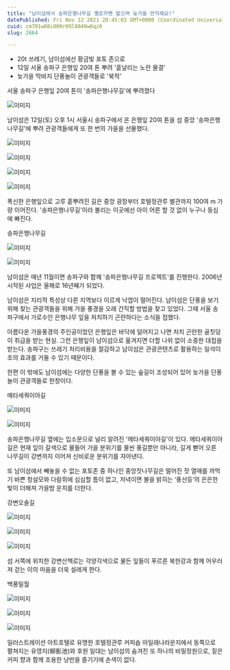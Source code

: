 ```yaml
---
title: "남이섬에서 송파은행나무길 옐로카펫 밟으며 늦가을 만끽해요!"
datePublished: Fri Nov 12 2021 20:45:03 GMT+0000 (Coordinated Universal Time)
cuid: cm701w68i000r09l8049w6qz0
slug: 2664

---
```



- 20t 쓰레기, 남이섬에선 황금빛 포토 존으로
- 12일 서울 송파구 은행잎 20여 톤 뿌려 '흩날리는 노란 물결'
- 늦가을 막바지 단풍놀이 관광객들로 '북적'

서울 송파구 은행잎 20여 톤이 '송파은행나무길'에 뿌려졌다

![이미지](https://cdn.hashnode.com/res/hashnode/image/upload/v1739252214723/933c9fd2-e0a7-406b-8098-7c1a12102baf.jpeg)

남이섬은 12일(토) 오후 1시 서울시 송파구에서 온 은행잎 20여 톤을 섬 중앙 '송파은행나무길'에 뿌려 관광객들에게 또 한 번의 가을을 선물했다.

![이미지](https://cdn.hashnode.com/res/hashnode/image/upload/v1739252218790/2e0c2020-741c-42f1-828c-ecb4859473be.jpeg)

![이미지](https://cdn.hashnode.com/res/hashnode/image/upload/v1739252222224/8ca2fffa-24b8-413b-bcff-fc1cc9b66124.jpeg)

![이미지](https://cdn.hashnode.com/res/hashnode/image/upload/v1739252225798/b013e7bd-0808-4b0d-a9b6-20993e577c67.jpeg)

![이미지](https://cdn.hashnode.com/res/hashnode/image/upload/v1739252229435/61e0f1af-bb57-4c90-92dd-77a47fcfea24.jpeg)

폭신한 은행잎으로 고루 흩뿌려진 길은 중앙 광장부터 호텔정관루 별관까지 100여 m 가량 이어진다. '송파은행나무길'이라 불리는 이곳에선 아이 어른 할 것 없이 누구나 동심에 빠진다.

송파은행나무길

![이미지](https://blog.kakaocdn.net/dn/xclnU/btrkIjTFMkQ/HVyrelS1JtHddUW5U3fmxK/img.jpg)

![이미지](https://cdn.hashnode.com/res/hashnode/image/upload/v1739252235799/75d85a72-8a19-4f93-bd3c-7244b4bb9383.jpeg)

남이섬은 매년 11월이면 송파구와 함께 '송파은행나무길 프로젝트'를 진행한다. 2006년 시작된 사업은 올해로 16년째가 되었다.

남이섬은 지리적 특성상 다른 지역보다 이르게 낙엽이 떨어진다. 남이섬은 단풍을 보기 위해 찾는 관광객들을 위해 가을 풍경을 오래 간직할 방법을 찾고 있었다. 그때 서울 송파구에서 가로수인 은행나무 잎을 처치하기 곤란하다는 소식을 접했다.

아름다운 가을풍경의 주인공이었던 은행잎은 바닥에 덜어지고 나면 처치 곤란한 골칫덩이 취급을 받는 현실. 그런 은행잎이 남이섬으로 옮겨지면 더할 나위 없이 소중한 대접을 받는다. 송파구는 쓰레기 처리비용을 절감하고 남이섬은 관광콘텐츠로 활용하는 일석이조의 효과를 거둘 수 있기 때문이다.

한편 이 밖에도 남이섬에는 다양한 단풍을 볼 수 있는 숲길이 조성되어 있어 늦가을 단풍놀이 관광객들로 한창이다.

메타세쿼이아길

![이미지](https://blog.kakaocdn.net/dn/cfkKg0/btrkJ51ptGH/eaNS2gNaDwIbVDySJv62pk/img.jpg)

![이미지](https://cdn.hashnode.com/res/hashnode/image/upload/v1739252245439/d063f23f-001f-4cfa-b36b-f34394256f34.jpeg)

송파은행나무길 옆에는 입소문으로 널리 알려진 '메타세쿼이아길'이 있다. 메타세쿼이아길은 현재 잎이 갈색으로 물들어 가을 분위기를 물씬 풍길뿐만 아니라, 길게 뻗어 오른 나무길이 강변까지 이어져 신비로운 분위기를 자아낸다.

또 남이섬에서 빼놓을 수 없는 포토존 중 하나인 중앙잣나무길은 떨어진 잣 열매를 까먹기 바쁜 청설모와 다람쥐에 심심할 틈이 없고, 저녁이면 불을 밝히는 ‘풍선등’의 은은한 빛이 더해져 가을밤 운치를 더한다.

강변오솔길

![이미지](https://cdn.hashnode.com/res/hashnode/image/upload/v1739252248234/904b0d45-33d0-4102-a369-ea8311d6d37c.jpeg)

![이미지](https://cdn.hashnode.com/res/hashnode/image/upload/v1739252250922/4eb4b200-6276-495b-804c-926a00989d43.jpeg)

![이미지](https://cdn.hashnode.com/res/hashnode/image/upload/v1739252254198/e8cf2368-e789-48d2-b9ab-394a4e0afe26.jpeg)

섬 서쪽에 위치한 강변산책로는 각양각색으로 물든 잎들이 푸르른 북한강과 함께 어우러져 걷는 이의 마음을 더욱 설레게 한다.

백풍밀월

![이미지](https://cdn.hashnode.com/res/hashnode/image/upload/v1739252257139/090904e7-87f9-4cad-8600-dcc9a2432d0a.jpeg)

![이미지](https://cdn.hashnode.com/res/hashnode/image/upload/v1739252262362/d8988b06-6d49-428a-9d31-6c2e15ae3d64.jpeg)

![이미지](https://cdn.hashnode.com/res/hashnode/image/upload/v1739252265011/68528d67-caee-46c0-8e65-8738cb785d10.jpeg)

일러스트레이션 아트호텔로 유명한 호텔정관루 커피숍 아일래나라운지에서 동쪽으로 펼쳐지는 유영지(柳影池)와 후원 일대는 남이섬의 숨겨진 또 하나의 비밀정원으로, 짙은 커피 향과 함께 조용한 낭만을 즐기기에 손색이 없다.